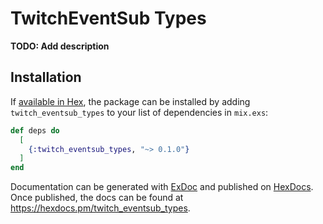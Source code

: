 # TwitchEventSub Types

**TODO: Add description**

## Installation

If [available in Hex](https://hex.pm/docs/publish), the package can be installed
by adding `twitch_eventsub_types` to your list of dependencies in `mix.exs`:

```elixir
def deps do
  [
    {:twitch_eventsub_types, "~> 0.1.0"}
  ]
end
```

Documentation can be generated with [ExDoc](https://github.com/elixir-lang/ex_doc)
and published on [HexDocs](https://hexdocs.pm). Once published, the docs can
be found at <https://hexdocs.pm/twitch_eventsub_types>.
